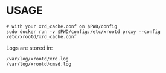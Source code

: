 # USAGE

```
# with your xrd_cache.conf on $PWD/config
sudo docker run -v $PWD/config:/etc/xrootd proxy --config /etc/xrootd/xrd_cache.conf
```

Logs are stored in: 
```
/var/log/xrootd/xrd.log
/var/log/xrootd/cmsd.log
```